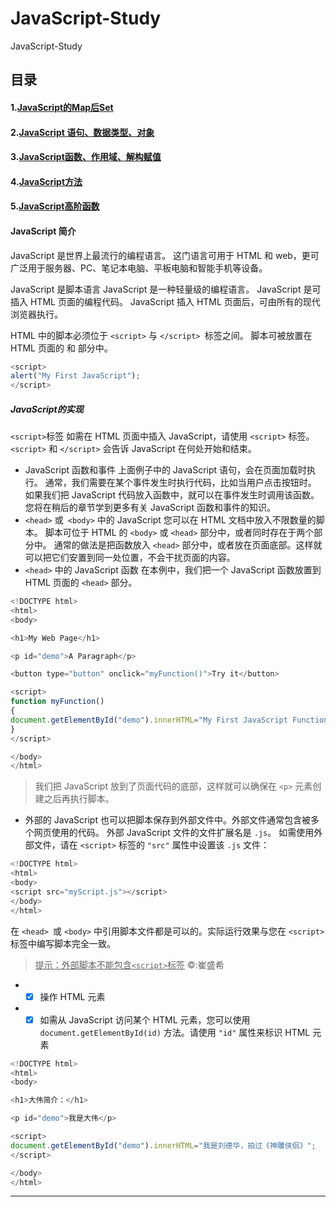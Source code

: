 # JavaScript-Study
JavaScript-Study

## 目录
#### 1.[JavaScript的Map后Set](https://github.com/cuishengxi/JavaScript-Study/blob/master/JavaScript的Map后Set.md)
#### 2.[JavaScript 语句、数据类型、对象](https://github.com/cuishengxi/JavaScript-Study/blob/master/JavaScript%20语句、数据类型、对象.md)
#### 3.[JavaScript函数、作用域、解构赋值](https://github.com/cuishengxi/JavaScript-Study/blob/master/JavaScript函数、作用域、解构赋值.md)
#### 4.[JavaScript方法](https://github.com/cuishengxi/JavaScript-Study/blob/master/JavaScript方法.md)
#### 5.[JavaScript高阶函数](https://github.com/cuishengxi/JavaScript-Study/blob/master/JavaScript-Higher-order%20function.md)












#### JavaScript 简介
 JavaScript 是世界上最流行的编程语言。
这门语言可用于 HTML 和 web，更可广泛用于服务器、PC、笔记本电脑、平板电脑和智能手机等设备。

JavaScript 是脚本语言
JavaScript 是一种轻量级的编程语言。
JavaScript 是可插入 HTML 页面的编程代码。
JavaScript 插入 HTML 页面后，可由所有的现代浏览器执行。

HTML 中的脚本必须位于 `<script>` 与 `</script> `标签之间。
脚本可被放置在 HTML 页面的 <body> 和 <head> 部分中。
```JavaScript
<script>
alert("My First JavaScript");
</script>
```
##### JavaScript的实现
`<script>`标签
如需在 HTML 页面中插入 JavaScript，请使用 `<script>` 标签。
`<script>` 和 `</script>` 会告诉 JavaScript 在何处开始和结束。

+ JavaScript 函数和事件
上面例子中的 JavaScript 语句，会在页面加载时执行。
通常，我们需要在某个事件发生时执行代码，比如当用户点击按钮时。
如果我们把 JavaScript 代码放入函数中，就可以在事件发生时调用该函数。
您将在稍后的章节学到更多有关 JavaScript 函数和事件的知识。
+ `<head>` 或` <body>` 中的 JavaScript
您可以在 HTML 文档中放入不限数量的脚本。
脚本可位于 HTML 的 `<body>` 或 `<head>` 部分中，或者同时存在于两个部分中。
通常的做法是把函数放入 `<head>` 部分中，或者放在页面底部。这样就可以把它们安置到同一处位置，不会干扰页面的内容。
+ `<head>` 中的 JavaScript 函数
在本例中，我们把一个 JavaScript 函数放置到 HTML 页面的 `<head>` 部分。

```javascript
<!DOCTYPE html>
<html>
<body>

<h1>My Web Page</h1>

<p id="demo">A Paragraph</p>

<button type="button" onclick="myFunction()">Try it</button>

<script>
function myFunction()
{
document.getElementById("demo").innerHTML="My First JavaScript Function";
}
</script>

</body>
</html>
```
>我们把 JavaScript 放到了页面代码的底部，这样就可以确保在 `<p>` 元素创建之后再执行脚本。

+ 外部的 JavaScript
也可以把脚本保存到外部文件中。外部文件通常包含被多个网页使用的代码。
外部 JavaScript 文件的文件扩展名是 `.js`。
如需使用外部文件，请在 `<script>` 标签的 `"src"` 属性中设置该 `.js` 文件：

```javascript
<!DOCTYPE html>
<html>
<body>
<script src="myScript.js"></script>
</body>
</html>

```
在 `<head> `或 `<body>` 中引用脚本文件都是可以的。实际运行效果与您在 `<script>` 标签中编写脚本完全一致。
> <u>提示：外部脚本不能包含`<script>`标签</u>
&copy;:崔盛希


+ - [X] 操作 HTML 元素
+ - [X] 如需从 JavaScript 访问某个 HTML 元素，您可以使用 `document.getElementById(id)` 方法。请使用 `"id"` 属性来标识 HTML 元素

```javascript
<!DOCTYPE html>
<html>
<body>

<h1>大伟简介：</h1>

<p id="demo">我是大伟</p>

<script>
document.getElementById("demo").innerHTML="我是刘德华，拍过《神雕侠侣》";
</script>

</body>
</html>
```
---------------

